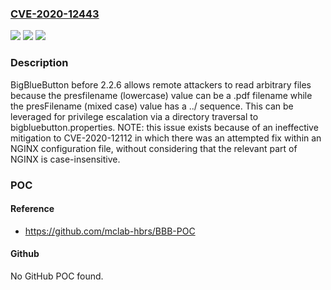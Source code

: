### [CVE-2020-12443](https://cve.mitre.org/cgi-bin/cvename.cgi?name=CVE-2020-12443)
![](https://img.shields.io/static/v1?label=Product&message=n%2Fa&color=blue)
![](https://img.shields.io/static/v1?label=Version&message=n%2Fa&color=blue)
![](https://img.shields.io/static/v1?label=Vulnerability&message=n%2Fa&color=brighgreen)

### Description

BigBlueButton before 2.2.6 allows remote attackers to read arbitrary files because the presfilename (lowercase) value can be a .pdf filename while the presFilename (mixed case) value has a ../ sequence. This can be leveraged for privilege escalation via a directory traversal to bigbluebutton.properties. NOTE: this issue exists because of an ineffective mitigation to CVE-2020-12112 in which there was an attempted fix within an NGINX configuration file, without considering that the relevant part of NGINX is case-insensitive.

### POC

#### Reference
- https://github.com/mclab-hbrs/BBB-POC

#### Github
No GitHub POC found.

